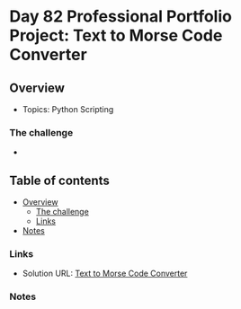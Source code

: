 # Day 82 Professional Portfolio Project: Text to Morse Code Converter

## Overview

- Topics: Python Scripting


### The challenge

- 

## Table of contents

- [Overview](#overview)
  - [The challenge](#the-challenge)
  - [Links](#links)
- [Notes](#notes)

### Links

- Solution URL: [Text to Morse Code Converter](https://github.com/Mikerniker/100_Days_of_Python/tree/main/Day82)


###  Notes